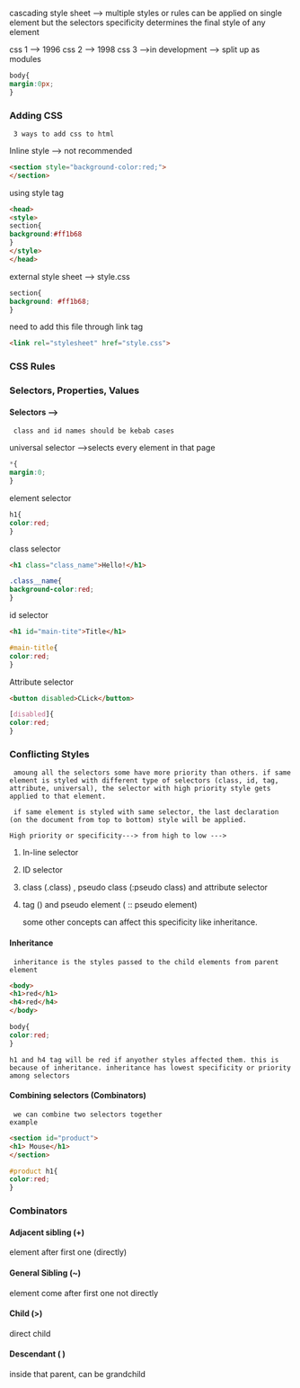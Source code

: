 cascading style sheet --> multiple styles or rules can be applied on single element but the selectors specificity determines the final style of any element

css 1 --> 1996
css 2 --> 1998
css 3 -->in development --> split up as modules

```css
body{
margin:0px;
}
```

### Adding CSS
	 3 ways to add css to html
	 
Inline style --> not recommended
```html
<section style="background-color:red;">
</section>
```

using style tag
```html
<head>
<style>
section{
background:#ff1b68
}
</style>
</head>
```

external style sheet --> style.css
```css
section{
background: #ff1b68;
}
```

need to add this file through link tag

```html
<link rel="stylesheet" href="style.css">
```

### CSS Rules



### Selectors, Properties, Values

#### Selectors --> 

	 class and id names should be kebab cases

universal selector -->selects every element in that page
```css
*{
margin:0;
}
```

element  selector
```css
h1{
color:red;
}
```

class selector
```html
<h1 class="class_name">Hello!</h1>
```
```css
.class__name{
background-color:red;
}
```

id selector
```html
<h1 id="main-tite">Title</h1>
```
```css
#main-title{
color:red;
}
```

Attribute selector
```html
<button disabled>CLick</button>
```
```css
[disabled]{
color:red;
}
```
### Conflicting Styles

	 amoung all the selectors some have more priority than others. if same element is styled with different type of selectors (class, id, tag, attribute, universal), the selector with high priority style gets applied to that element.

	 if same element is styled with same selector, the last declaration (on the document from top to bottom) style will be applied.

	High priority or specificity---> from high to low ---> 

1.  In-line selector
2. ID selector
3. class (.class) , pseudo class (:pseudo class) and attribute selector 
4. tag (<tag></tag>) and pseudo element ( :: pseudo element)

	some other concepts can affect this specificity like inheritance.

#### Inheritance

	 inheritance is the styles passed to the child elements from parent element

```html
<body>
<h1>red</h1>
<h4>red</h4>
</body>
```
```css
body{
color:red;
}
```

	h1 and h4 tag will be red if anyother styles affected them. this is because of inheritance. inheritance has lowest specificity or priority among selectors



#### Combining selectors (Combinators)

	 we can combine two selectors together
	example
```html
<section id="product">
<h1> Mouse</h1>
</section>
```
```css
#product h1{
color:red;
}
```


### Combinators

#### Adjacent sibling (+)

element after first one (directly)

#### General Sibling (~)

element come after first one not directly

#### Child (>)

direct child

#### Descendant ( )

inside that parent, can be grandchild


